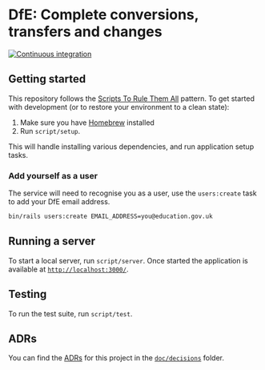 # DfE: Complete conversions, transfers and changes

[![Continuous integration](https://github.com/DFE-Digital/dfe-complete-conversions-transfers-and-changes/actions/workflows/continuous-integration.yml/badge.svg)](https://github.com/DFE-Digital/dfe-complete-conversions-transfers-and-changes/actions/workflows/continuous-integration.yml)

## Getting started

This repository follows the
[Scripts To Rule Them All](https://github.com/dxw/tech-team-rfcs/blob/main/rfc-023-use-scripts-to-rule-them-all.md)
pattern. To get started with development (or to restore your environment to a
clean state):

1. Make sure you have [Homebrew](https://brew.sh/) installed
1. Run `script/setup`.

This will handle installing various dependencies, and run application setup
tasks.

### Add yourself as a user

The service will need to recognise you as a user, use the `users:create` task to
add your DfE email address.

```bash
bin/rails users:create EMAIL_ADDRESS=you@education.gov.uk
```

## Running a server

To start a local server, run `script/server`. Once started the application is
available at [`http://localhost:3000/`](http://localhost:3000/).

## Testing

To run the test suite, run `script/test`.

## ADRs

You can find the [ADRs](https://adr.github.io/) for this project in the [`doc/decisions`](https://github.com/DFE-Digital/dfe-complete-conversions-transfers-and-changes/tree/develop/doc/decisions) folder.

